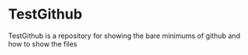 # TestGithub
TestGithub is a repository for showing the bare minimums of github and how to show the files
